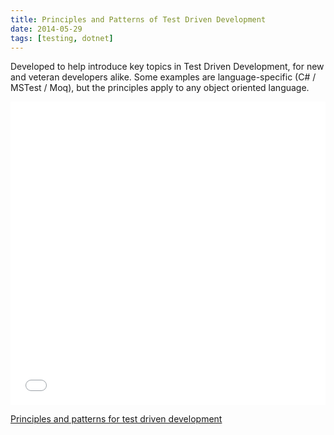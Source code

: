 ```yaml
---
title: Principles and Patterns of Test Driven Development
date: 2014-05-29
tags: [testing, dotnet]
---
```


Developed to help introduce key topics in Test Driven Development, for new and veteran developers alike. Some examples are language-specific (C# / MSTest / Moq), but the principles apply to any object oriented language.

<iframe src="//www.slideshare.net/slideshow/embed_code/key/InXfnUtvQpO9kC"
  width="100%" height="485" frameborder="0" marginwidth="0" marginheight="0" scrolling="no"
  allowfullscreen> </iframe>

[Principles and patterns for test driven development](https://www.slideshare.net/StephenFuqua/principles-and-patterns-for-test-driven-development)
<!-- truncate -->
